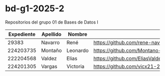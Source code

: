 # bd-g1-2025-2
Repositorios del grupo 01 de Bases de Datos I

|Expediente  |Apellido   |Nombre|repositorio                                     |
|---|---|---|---|
|29383       |Navarro    |René  |https://github.com/rene-navarro/bd-g1-2025-2.git|
|224203735|Montaño|Leonardo|https://github.com/Montano-Lares-Leonardo/Bases-De-Datos|
|222204568|Valdez|Elias|https://github.com/EliasValdezMiranda/Bases_de_Datos_I_Elias_Valdez_Miranda.git|
|224201305|Vargas|Victoria|https://github.com/vicx21-21/base_de_datos|
